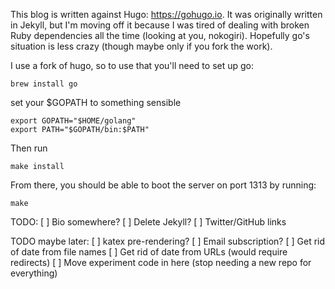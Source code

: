 This blog is written against Hugo: https://gohugo.io. It was originally written 
in Jekyll, but I'm moving off it because I was tired of dealing with broken Ruby 
dependencies all the time (looking at you, nokogiri). Hopefully go's situation 
is less crazy (though maybe only if you fork the work).

I use a fork of hugo, so to use that you'll need to set up go:

    brew install go

set your $GOPATH to something sensible

    export GOPATH="$HOME/golang"
    export PATH="$GOPATH/bin:$PATH"

Then run

    make install

From there, you should be able to boot the server on port 1313 by running:

    make

TODO:
[ ] Bio somewhere?
[ ] Delete Jekyll?
[ ] Twitter/GitHub links

TODO maybe later:
[ ] katex pre-rendering?
[ ] Email subscription?
[ ] Get rid of date from file names
[ ] Get rid of date from URLs (would require redirects)
[ ] Move experiment code in here (stop needing a new repo for everything)
